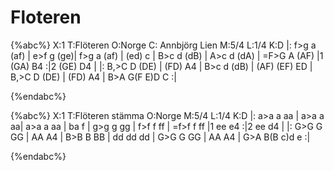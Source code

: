 # Floteren

{%abc%}
X:1
T:Flöteren
O:Norge
C: Annbjörg Lien
M:5/4
L:1/4
K:D
|: f>g a (af) | e>f g (ge)| f>g a (af) | (ed) c | 
B>c d (dB) | A>c d (dA) | =F>G A (AF) |1 (GA) B4 :|2 (GE) D4 |
|: B,>C D (DE) | (FD) A4 | B>c d (dB) | (AF) (EF) ED |
B,>C D (DE) | (FD) A4 | B>A G(F E)D C :|

{%endabc%}

{%abc%}
X:1
T:Flöteren stämma
O:Norge
M:5/4
L:1/4
K:D
|: a>a a aa | a>a a aa| a>a a aa | ba f | 
g>g g gg | f>f f ff | =f>f f ff |1 ee e4 :|2 ee d4 |
|: G>G G GG | AA A4 | B>B B BB | dd dd dd |
G>G G GG | AA A4 | G>A B(B c)d e :|

{%endabc%}
